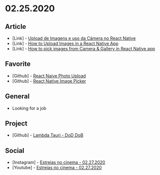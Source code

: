 # 02.25.2020

## Article

- \[Link\] - [Upload de Imagens e uso da Câmera no React Native](https://blog.rocketseat.com.br/react-native-upload-imagem/)
- \[Link\] - [How to Upload Images in a React Native App](https://heartbeat.fritz.ai/how-to-upload-images-in-a-react-native-app-4cca03ded855)
- \[Link\] - [How to pick images from Camera & Gallery in React Native app](https://enappd.com/blog/pick-images-from-camera-gallery-in-react-native-app/78/)

## Favorite

- \[Github\] - [React Naive Photo Upload](https://github.com/malsapp/react-native-photo-upload)
- \[Github\] - [React Native Image Picker](https://github.com/react-native-community/react-native-image-picker)

## General

- Looking for a job

## Project

- \[Github\] - [Lambda Tauri - DoD DoB](https://github.com/org-3s2yu/lambda-tauri)

## Social

- \[Instagram\] - [Estreias no cinema - 02.27.2020](https://www.instagram.com/p/B8_abVjhv-J/)
- \[Youtube\] - [Estreias no cinema - 02.27.2020](https://www.youtube.com/watch?v=ueYOKVqbyDQ)
